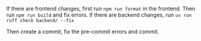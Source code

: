 If there are frontend changes, first run `npm run format` in the frontend. Then run `npm run build` and fix errors.
If there are backend changes, run `uv run ruff check backend/ --fix`

Then create a commit, fix the pre-commit errors and commit.